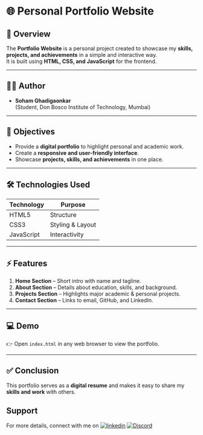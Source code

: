 # 🌐 Personal Portfolio Website

## 📌 Overview
The **Portfolio Website** is a personal project created to showcase my **skills, projects, and achievements** in a simple and interactive way.  
It is built using **HTML, CSS, and JavaScript** for the frontend.  

---

## 👨‍💻 Author
- **Soham Ghadigaonkar**  
(Student, Don Bosco Institute of Technology, Mumbai)

---

## 🎯 Objectives
- Provide a **digital portfolio** to highlight personal and academic work.  
- Create a **responsive and user-friendly interface**.  
- Showcase **projects, skills, and achievements** in one place.  

---

## 🛠️ Technologies Used
| Technology | Purpose |
|------------|---------|
| HTML5      | Structure |
| CSS3       | Styling & Layout |
| JavaScript | Interactivity |

---

## ⚡ Features
1. **Home Section** – Short intro with name and tagline.  
2. **About Section** – Details about education, skills, and background.  
3. **Projects Section** – Highlights major academic & personal projects.  
4. **Contact Section** – Links to email, GitHub, and LinkedIn.  

---




## 💻 Demo
👉 Open `index.html` in any web browser to view the portfolio.  

---

## ✅ Conclusion
This portfolio serves as a **digital resume** and makes it easy to share my **skills and work** with others.  

## Support
For more details, connect with me on [![linkedin](https://img.shields.io/badge/linkedin-0A66C2?style=for-the-badge&logo=linkedin&logoColor=white)](https://www.linkedin.com/in/soham-ghadigaonkar-2b8827239/)
[![Discord](https://img.shields.io/badge/discord-join%20chat-7289da?logo=discord&style=for-the-badge)](https://discord.gg/soham.2974)

